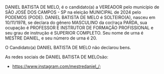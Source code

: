 DANIEL BATISTA DE MELO, é o candidato(a) a VEREADOR pelo município de SÃO JOSÉ DOS CAMPOS - SP na eleição MUNICIPAL de 2024 pelo PODEMOS (PODE). DANIEL BATISTA DE MELO é SOLTEIRO(A), nasceu em 10/11/1978, se declara do gênero MASCULINO da cor/raça PARDA, sua ocupação é PROFESSOR E INSTRUTOR DE FORMAÇÃO PROFISSIONAL e seu grau de instrução é SUPERIOR COMPLETO. Seu nome de urna é MESTRE DANIEL, e seu número de urna é 20.

O Candidato(a) DANIEL BATISTA DE MELO não declarou bens.


As redes sociais de DANIEL BATISTA DE MELOsão:
- https://www.instagram.com/mestredaniel_/;
